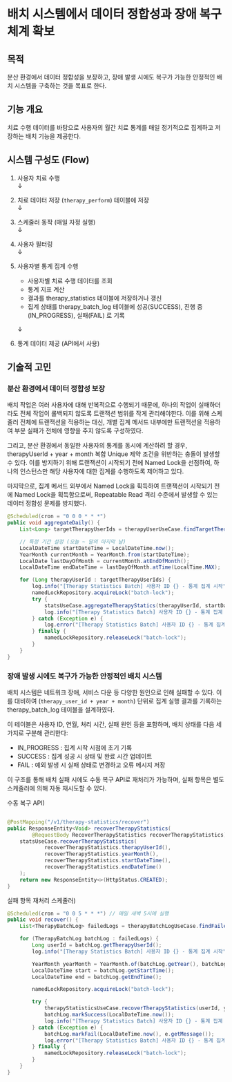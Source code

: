 # 배치 시스템에서 데이터 정합성과 장애 복구 체계 확보

## 목적

분산 환경에서 데이터 정합성을 보장하고, 장애 발생 시에도 복구가 가능한 안정적인 배치 시스템을 구축하는 것을 목표로 한다.

## 기능 개요

치료 수행 데이터를 바탕으로 사용자의 월간 치료 통계를 매일 정기적으로 집계하고 저장하는 배치 기능을 제공한다.

## 시스템 구성도 (Flow)

1. 사용자 치료 수행  
   ↓
2. 치료 데이터 저장 (`therapy_perform`) 테이블에 저장  
   ↓
3. 스케줄러 동작 (매일 자정 실행)  
   ↓
4. 사용자 필터링  
   ↓
5. 사용자별 통계 집계 수행

   - 사용자별 치료 수행 데이터를 조회
   - 통계 지표 계산
   - 결과를 therapy_statistics 테이블에 저장하거나 갱신
   - 집계 상태를 therapy_batch_log 테이블에 성공(SUCCESS), 진행 중(IN_PROGRESS), 실패(FAIL) 로 기록

   ↓
6. 통계 데이터 제공 (API에서 사용)

## 기술적 고민

### 분산 환경에서 데이터 정합성 보장

배치 작업은 여러 사용자에 대해 반복적으로 수행되기 때문에, 하나의 작업이 실패하더라도 전체 작업이 롤백되지 않도록 트랜잭션 범위를 작게 관리해야한다.
이를 위해 스케줄러 전체에 트랜잭션을 적용하는 대신, 개별 집계 메서드 내부에만 트랜잭션을 적용하여 부분 실패가 전체에 영향을 주지 않도록 구성하였다.

그리고, 분산 환경에서 동일한 사용자의 통계를 동시에 계산하려 할 경우, therapyUserId + year + month 복합 Unique 제약 조건을 위반하는 충돌이 발생할 수 있다.
이를 방지하기 위해 트랜잭션이 시작되기 전에 Named Lock을 선점하여, 하나의 인스턴스만 해당 사용자에 대한 집계를 수행하도록 제어하고 있다.

마지막으로, 집계 메서드 외부에서 Named Lock을 휙득하여 트랜잭션이 시작되기 전에 Named Lock을 획득함으로써, Repeatable Read 격리 수준에서 발생할 수 있는 데이터 정합성 문제를 방지했다.

```java
@Scheduled(cron = "0 0 0 * * *")
public void aggregateDaily() {
    List<Long> targetTherapyUserIds = therapyUserUseCase.findTargetTherapyUsers();

    // 특정 기간 설정 (오늘 ~ 달의 마지막 날)
    LocalDateTime startDateTime = LocalDateTime.now();
    YearMonth currentMonth = YearMonth.from(startDateTime);
    LocalDate lastDayOfMonth = currentMonth.atEndOfMonth();
    LocalDateTime endDateTime = lastDayOfMonth.atTime(LocalTime.MAX);

    for (Long therapyUserId : targetTherapyUserIds) {
        log.info("[Therapy Statistics Batch] 사용자 ID {} - 통계 집계 시작", therapyUserId);
        namedLockRepository.acquireLock("batch-lock");
        try {
            statsUseCase.aggregateTherapyStatics(therapyUserId, startDateTime, endDateTime);
            log.info("[Therapy Statistics Batch] 사용자 ID {} - 통계 집계 완료", therapyUserId);
        } catch (Exception e) {
            log.error("[Therapy Statistics Batch] 사용자 ID {} - 통계 집계 실패: {}", therapyUserId, e.getMessage(), e);
        } finally {
            namedLockRepository.releaseLock("batch-lock");
        }
    }
}

```

### 장애 발생 시에도 복구가 가능한 안정적인 배치 시스템

배치 시스템은 네트워크 장애, 서비스 다운 등 다양한 원인으로 인해 실패할 수 있다. 이를 대비하여 (`therapy_user_id + year + month`) 단위로 집계 실행 결과를 기록하는
therapy_batch_log 테이블을 설계하였다.

이 테이블은 사용자 ID, 연월, 처리 시간, 실패 원인 등을 포함하며, 배치 상태를 다음 세 가지로 구분해 관리한다:

- IN_PROGRESS : 집계 시작 시점에 초기 기록
- SUCCESS : 집계 성공 시 상태 및 완료 시간 업데이트
- FAIL : 예외 발생 시 실패 상태로 변경하고 오류 메시지 저장

이 구조를 통해 배치 실패 시에도 수동 복구 API로 재처리가 가능하며, 실패 항목은 별도 스케줄러에 의해 자동 재시도할 수 있다.

수동 복구 API)

```java

@PostMapping("/v1/therapy-statistics/recover")
public ResponseEntity<Void> recoverTherapyStatistics(
        @RequestBody RecoverTherapyStatistics recoverTherapyStatistics) {
    statsUseCase.recoverTherapyStatistics(
            recoverTherapyStatistics.therapyUserId(),
            recoverTherapyStatistics.yearMonth(),
            recoverTherapyStatistics.startDateTime(),
            recoverTherapyStatistics.endDateTime()
    );
    return new ResponseEntity<>(HttpStatus.CREATED);
}


```

실패 항목 재처리 스케줄러)

```java
@Scheduled(cron = "0 0 5 * * *") // 매일 새벽 5시에 실행
public void recover() {
    List<TherapyBatchLog> failedLogs = therapyBatchLogUseCase.findFailedLogs(Status.FAIL);

    for (TherapyBatchLog batchLog : failedLogs) {
        Long userId = batchLog.getTherapyUserId();
        log.info("[Therapy Statistics Batch] 사용자 ID {} - 통계 집계 시작", userId);

        YearMonth yearMonth = YearMonth.of(batchLog.getYear(), batchLog.getMonth());
        LocalDateTime start = batchLog.getStartTime();
        LocalDateTime end = batchLog.getEndTime();

        namedLockRepository.acquireLock("batch-lock");

        try {
            therapyStatisticsUseCase.recoverTherapyStatistics(userId, yearMonth, start, end);
            batchLog.markSuccess(LocalDateTime.now());
            log.info("[Therapy Statistics Batch] 사용자 ID {} - 통계 집계 완료", userId);
        } catch (Exception e) {
            batchLog.markFail(LocalDateTime.now(), e.getMessage());
            log.error("[Therapy Statistics Batch] 사용자 ID {} - 통계 집계 실패: {}", userId, e.getMessage(), e);
        } finally {
            namedLockRepository.releaseLock("batch-lock");
        }
    }
}

```
